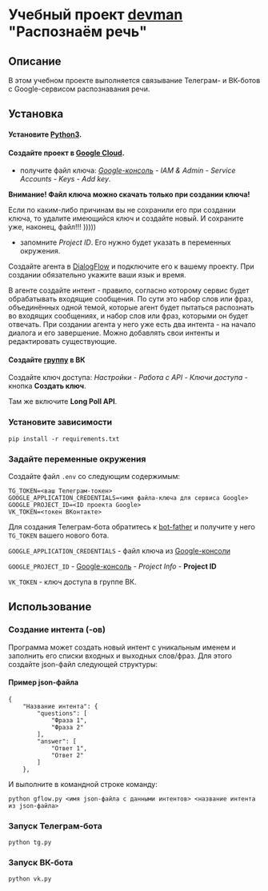 # Учебный проект [devman](dvmn.org) "Распознаём речь"

## Описание
В этом учебном проекте выполняется связывание Телеграм- и ВК-ботов с Google-сервисом распознавания речи.

## Установка
#### Установите [Python3](python.org).

#### Создайте проект в [Google Cloud](https://cloud.google.com/dialogflow/es/docs/quick/setup).
- получите файл ключа: *[Google-консоль](https://console.cloud.google.com/) - IAM & Admin - Service Accounts - Keys - Add key*.

**Внимание! Файл ключа можно скачать только при создании ключа!**

Если по каким-либо причинам вы не сохранили его при создании ключа, то удалите имеющийся ключ и создайте новый. И сохраните уже, наконец, файл!!! )))))

- запомните *Project ID*. Его нужно будет указать в переменных окружения.

Создайте агента в [DialogFlow](http://DialogFlow.com) и подключите его к вашему проекту.
При создании обязательно укажите ваши язык и время.  

В агенте создайте интент - правило, согласно которому сервис будет обрабатывать входящие сообщения.
По сути это набор слов или фраз, объединённых одной темой, которые агент будет пытаться распознать во входящих 
сообщениях, и набор слов или фраз, которыми он будет отвечать.
При создании агента у него уже есть два интента - на начало диалога и его завершение.
Можно добавлять свои интенты и редактировать существующие.

#### Создайте [группу](https://vk.com/groups?tab=admin) в ВК
Создайте ключ доступа: *Настройки* - *Работа с API* - *Ключи доступа* - кнопка **Создать ключ**.

Там же включите **Long Poll API**.

### Установите зависимости
```shell
pip install -r requirements.txt
```

### Задайте переменные окружения
Создайте файл `.env` со следующим содержимым:
```
TG_TOKEN=<ваш Телеграм-токен>
GOOGLE_APPLICATION_CREDENTIALS=<имя файла-ключа для сервиса Google>
GOOGLE_PROJECT_ID=<ID проекта Google>
VK_TOKEN=<токен ВКонтакте>
```

Для создания Телеграм-бота обратитесь к [bot-father](https://t.me/BotFather) и получите у него `TG_TOKEN` вашего нового бота.

`GOOGLE_APPLICATION_CREDENTIALS` - файл ключа из [Google-консоли](https://console.cloud.google.com/)

`GOOGLE_PROJECT_ID` - [Google-консоль](https://console.cloud.google.com/) - *Project Info* - **Project ID**

`VK_TOKEN` - ключ доступа в группе ВК.

## Использование
### Создание интента (-ов)
Программа может создать новый интент с уникальным именем и заполнить его списки входных и выходных слов/фраз.
Для этого создайте json-файл следующей структуры:
#### Пример json-файла 
```
{
    "Название интента": {
        "questions": [
            "Фраза 1",
            "Фраза 2"
        ],
        "answer": [
            "Ответ 1",
            "Ответ 2"
        ]
    },
```
И выполните в командной строке команду:
```shell
python gflow.py <имя json-файла с данными интентов> <название интента из json-файла>
```

### Запуск Телеграм-бота
```shell
python tg.py
```

### Запуск ВК-бота
```shell
python vk.py
```
